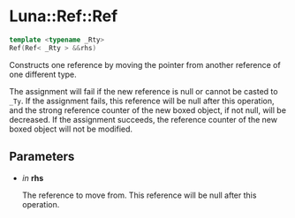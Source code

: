 # Luna::Ref::Ref

```c++
template <typename _Rty>
Ref(Ref< _Rty > &&rhs)
```

Constructs one reference by moving the pointer from another reference of one different type. 

The assignment will fail if the new reference is null or cannot be casted to `_Ty`. If the assignment fails, this reference will be null after this operation, and the strong reference counter of the new boxed object, if not null, will be decreased. If the assignment succeeds, the reference counter of the new boxed object will not be modified. 

## Parameters
* *in* **rhs**

    The reference to move from. This reference will be null after this operation. 

